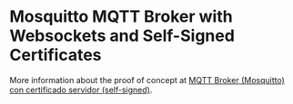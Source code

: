 # Mosquitto MQTT Broker with Websockets and Self-Signed Certificates

More information about the proof of concept at [MQTT Broker (Mosquitto) con certificado servidor (self-signed)](https://oriolrius.cat/2025/02/07/mqtt-broker-mosquitto-con-certificado-servidor-self-signed/).
